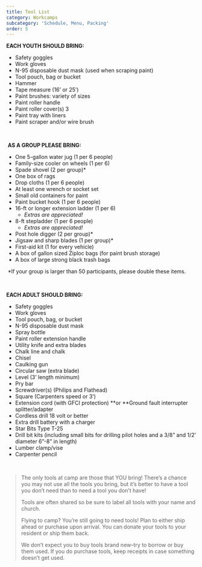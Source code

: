 ```yaml
---
title: Tool List
category: Workcamps
subcategory: 'Schedule, Menu, Packing'
order: 5
---
```


**EACH YOUTH SHOULD BRING:**&nbsp;

* Safety goggles&nbsp;
* Work gloves&nbsp;
* N-95 disposable dust mask (used when scraping paint)&nbsp;
* Tool pouch, bag or bucket&nbsp;
* Hammer&nbsp;
* Tape measure (16’ or 25’)&nbsp;
* Paint brushes: variety of sizes&nbsp;
* Paint roller handle&nbsp;
* Paint roller cover(s) 3&nbsp;
* Paint tray with liners&nbsp;
* Paint scraper and/or wire brush&nbsp;

&nbsp;

&nbsp;**AS A GROUP PLEASE BRING:&nbsp;**

* One 5-gallon water jug (1 per 6 people)&nbsp;
* Family-size cooler on wheels (1 per 6)&nbsp;
* Spade shovel (2 per group)\*&nbsp;
* One box of rags&nbsp;
* Drop cloths (1 per 6 people)&nbsp;
* At least one wrench or socket set&nbsp;
* Small old containers for paint&nbsp;
* Paint bucket hook (1 per 6 people)&nbsp;
* 16-ft or longer extension ladder (1 per 6)&nbsp;
  * *Extras are appreciated\!&nbsp;*
* 8-ft stepladder (1 per 6 people)&nbsp;
  * *Extras are appreciated\!&nbsp;*
* Post hole digger (2 per group)\*&nbsp;
* Jigsaw and sharp blades (1 per group)\*&nbsp;
* First-aid kit (1 for every vehicle)&nbsp;
* A box of gallon sized Ziploc bags (for paint brush storage)&nbsp;
* A box of large strong black trash bags&nbsp;

&nbsp;\*If your group is larger than 50 participants, please double these items.&nbsp;

&nbsp;

**EACH ADULT SHOULD BRING:&nbsp;**

* Safety goggles&nbsp;
* Work gloves&nbsp;
* Tool pouch, bag, or bucket&nbsp;
* N-95 disposable dust mask&nbsp;
* Spray bottle&nbsp;
* Paint roller extension handle&nbsp;
* Utility knife and extra blades&nbsp;
* Chalk line and chalk&nbsp;
* Chisel&nbsp;
* Caulking gun&nbsp;
* Circular saw (extra blade)&nbsp;
* Level (3’ length minimum)&nbsp;
* Pry bar&nbsp;
* Screwdriver(s) (Philips and Flathead)&nbsp;
* Square (Carpenters speed or 3’)&nbsp;
* Extension cord (with GFCI protection) **or&nbsp;**Ground fault interrupter splitter/adapter&nbsp;
* Cordless drill 18 volt or better&nbsp;
* Extra drill battery with a charger&nbsp;
* Star Bits Type T-25&nbsp;
* Drill bit kits (including small bits for drilling pilot holes and a 3/8” and 1/2’ diameter 6”-8” in length)&nbsp;
* Lumber clamp/vise&nbsp;
* Carpenter pencil&nbsp;

&nbsp;

> The only tools at camp are those that YOU bring\! There’s a chance you may not use all the tools you bring, but it’s better to have a tool you don’t need than to need a tool you don’t have\!&nbsp;
>
>
> Tools are often shared so be sure to label all tools with your name and church.&nbsp;
>
>
> Flying to camp? You’re still going to need tools\! Plan to either ship ahead or purchase upon arrival. You can donate your tools to your resident or ship them back.&nbsp;
>
>
> We don’t expect you to buy tools brand new–try to borrow or buy them used. If you do purchase tools, keep receipts in case something doesn’t get used.&nbsp;
